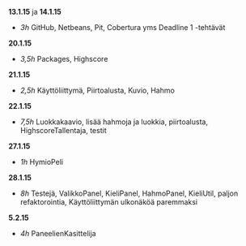 **13.1.15** ja **14.1.15** 

- *3h* GitHub, Netbeans, Pit, Cobertura yms Deadline 1 -tehtävät

**20.1.15**

- *3,5h* Packages, Highscore

**21.1.15**

- *2,5h* Käyttöliittymä, Piirtoalusta, Kuvio, Hahmo

**22.1.15**

- *7,5h* Luokkakaavio, lisää hahmoja ja luokkia, piirtoalusta, HighscoreTallentaja, testit

**27.1.15**

- *1h* HymioPeli

**28.1.15**

- *8h* Testejä, ValikkoPanel, KieliPanel, HahmoPanel, KieliUtil, paljon refaktorointia, Käyttöliittymän ulkonäköä paremmaksi

**5.2.15**

- *4h* PaneelienKasittelija 

